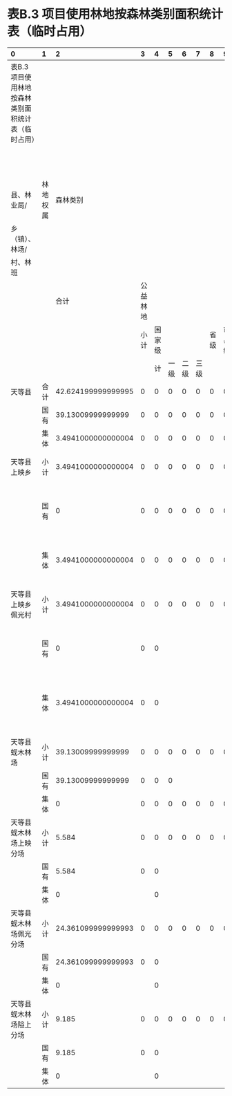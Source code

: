 # 表B.3  项目使用林地按森林类别面积统计表（临时占用）

|0|1|2|3|4|5|6|7|8|9|10|11|12|13|14|15|16|17|
|:----------------------------------------------------|:---------|:-------------------|:---------|:-------|:-----|:-----|:-----|:-----|:-------|:-------------------|:----------|:-------------------|:-----|:--------------|:---------|:-------------------|:-------------------|
|表B.3  项目使用林地按森林类别面积统计表（临时占用）||||||||||||||||||
||||||||||||单位：hm²|||||||
|县、林业局/|林地权属|森林类别||||||||||||||||
|乡（镇）、林场/||||||||||||||||||
|村、林班||||||||||||||||||
|||合计|公益林地|||||||商品林地||||||||
||||小计|国家级||||省级|市县级|小计|重点|一般||||||
|||||计|一级|二级|三级|||||||||||
|天等县|合计|42.624199999999995|0|0|0|0|0|0|0|42.624199999999995|0|42.624199999999995||||||
||国有|39.13009999999999|0|0|0|0|0|0|0|39.13009999999999|0|39.13009999999999||||||
||集体|3.4941000000000004|0|0|0|0|0|0|0|3.4941000000000004|0|3.4941000000000004||乡|村|一般商品林|总计|
|天等县上映乡|小计|3.4941000000000004|0|0|0|0|0|0|0|3.4941000000000004|0|3.4941000000000004||上映乡|佩光村|3.4941000000000004|3.4941000000000004|
||国有|0|0|0|0|0|0|0|0|0|0|0||上映乡 汇总||3.4941000000000004|3.4941000000000004|
||集体|3.4941000000000004|0|0|0|0|0|0|0|3.4941000000000004|0|3.4941000000000004||蚬木林场|隘上分场|9.185|9.185|
|天等县上映乡佩光村|小计|3.4941000000000004|0|0|0|0|0|0|0|3.4941000000000004|0|3.4941000000000004|||佩光分场|24.361099999999993|24.361099999999993|
||国有|0|0|0|||||||||||上映分场|5.584|5.584|
||集体|3.4941000000000004|0|0||||||3.4941000000000004||3.4941000000000004||蚬木林场 汇总||39.1301|39.1301|
|天等县蚬木林场|小计|39.13009999999999|0|0|0|0|0|0|0|39.13009999999999|0|39.13009999999999||总计||42.6242|42.6242|
||国有|39.13009999999999|0|0|0|||||39.13009999999999||39.13009999999999||||||
||集体|0|0|0|0|0|0|0|0|0|0|0||||||
|天等县蚬木林场上映分场|小计|5.584|0|0|0|0|0|0|0|5.584|0|5.584||||||
||国有|5.584|0|0||||||5.584||5.584||||||
||集体|0||0||||||||||||||
|天等县蚬木林场佩光分场|小计|24.361099999999993|0|0|0|0|0|0|0|24.361099999999993|0|24.361099999999993||||||
||国有|24.361099999999993|0|0||||||24.361099999999993||24.361099999999993||||||
||集体|0||0||||||||||||||
|天等县蚬木林场隘上分场|小计|9.185|0|0|0|0|0|0|0|9.185|0|9.185||||||
||国有|9.185|0|0||||||9.185||9.185||||||
||集体|0||0||||||||||||||